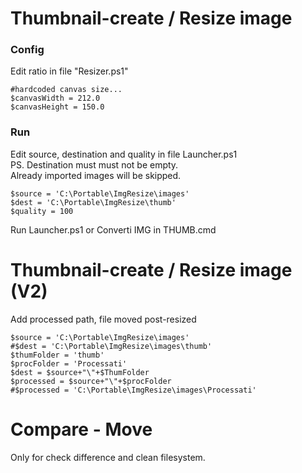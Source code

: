# Thumbnail-create / Resize image

### Config

Edit ratio in file "Resizer.ps1"

```
#hardcoded canvas size...
$canvasWidth = 212.0
$canvasHeight = 150.0
```

### Run

Edit source, destination and quality in file Launcher.ps1  
PS. Destination must must not be empty.  
Already imported images will be skipped.  


```
$source = 'C:\Portable\ImgResize\images'
$dest = 'C:\Portable\ImgResize\thumb'
$quality = 100
```

Run Launcher.ps1 or Converti IMG in THUMB.cmd


# Thumbnail-create / Resize image (V2)
Add processed path, file moved post-resized  
```
$source = 'C:\Portable\ImgResize\images'
#$dest = 'C:\Portable\ImgResize\images\thumb'
$thumFolder = 'thumb'
$procFolder = 'Processati'
$dest = $source+"\"+$ThumFolder
$processed = $source+"\"+$procFolder
#$processed = 'C:\Portable\ImgResize\images\Processati'
```


# Compare - Move
Only for check difference and clean filesystem.  
